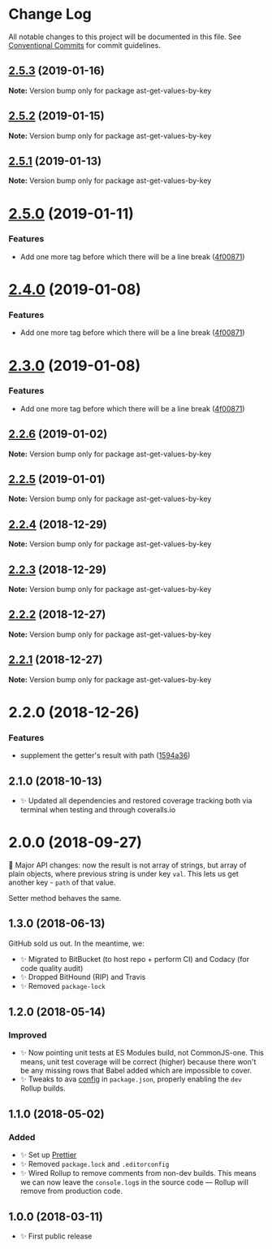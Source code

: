 # Change Log

All notable changes to this project will be documented in this file.
See [Conventional Commits](https://conventionalcommits.org) for commit guidelines.

## [2.5.3](https://bitbucket.org/codsen/codsen/src/master/packages/ast-get-values-by-key/compare/ast-get-values-by-key@2.5.2...ast-get-values-by-key@2.5.3) (2019-01-16)

**Note:** Version bump only for package ast-get-values-by-key





## [2.5.2](https://bitbucket.org/codsen/codsen/src/master/packages/ast-get-values-by-key/compare/ast-get-values-by-key@2.5.1...ast-get-values-by-key@2.5.2) (2019-01-15)

**Note:** Version bump only for package ast-get-values-by-key

## [2.5.1](https://bitbucket.org/codsen/codsen/src/master/packages/ast-get-values-by-key/compare/ast-get-values-by-key@2.5.0...ast-get-values-by-key@2.5.1) (2019-01-13)

**Note:** Version bump only for package ast-get-values-by-key

# [2.5.0](https://bitbucket.org/codsen/codsen/src/master/packages/ast-get-values-by-key/compare/ast-get-values-by-key@2.2.6...ast-get-values-by-key@2.5.0) (2019-01-11)

### Features

- Add one more tag before which there will be a line break ([4f00871](https://bitbucket.org/codsen/codsen/src/master/packages/ast-get-values-by-key/commits/4f00871))

# [2.4.0](https://bitbucket.org/codsen/codsen/src/master/packages/ast-get-values-by-key/compare/ast-get-values-by-key@2.2.6...ast-get-values-by-key@2.4.0) (2019-01-08)

### Features

- Add one more tag before which there will be a line break ([4f00871](https://bitbucket.org/codsen/codsen/src/master/packages/ast-get-values-by-key/commits/4f00871))

# [2.3.0](https://bitbucket.org/codsen/codsen/src/master/packages/ast-get-values-by-key/compare/ast-get-values-by-key@2.2.6...ast-get-values-by-key@2.3.0) (2019-01-08)

### Features

- Add one more tag before which there will be a line break ([4f00871](https://bitbucket.org/codsen/codsen/src/master/packages/ast-get-values-by-key/commits/4f00871))

## [2.2.6](https://bitbucket.org/codsen/codsen/src/master/packages/ast-get-values-by-key/compare/ast-get-values-by-key@2.2.5...ast-get-values-by-key@2.2.6) (2019-01-02)

**Note:** Version bump only for package ast-get-values-by-key

## [2.2.5](https://bitbucket.org/codsen/codsen/src/master/packages/ast-get-values-by-key/compare/ast-get-values-by-key@2.2.4...ast-get-values-by-key@2.2.5) (2019-01-01)

**Note:** Version bump only for package ast-get-values-by-key

## [2.2.4](https://bitbucket.org/codsen/codsen/src/master/packages/ast-get-values-by-key/compare/ast-get-values-by-key@2.2.3...ast-get-values-by-key@2.2.4) (2018-12-29)

**Note:** Version bump only for package ast-get-values-by-key

## [2.2.3](https://bitbucket.org/codsen/codsen/src/master/packages/ast-get-values-by-key/compare/ast-get-values-by-key@2.2.2...ast-get-values-by-key@2.2.3) (2018-12-29)

**Note:** Version bump only for package ast-get-values-by-key

## [2.2.2](https://bitbucket.org/codsen/codsen/src/master/packages/ast-get-values-by-key/compare/ast-get-values-by-key@2.2.1...ast-get-values-by-key@2.2.2) (2018-12-27)

**Note:** Version bump only for package ast-get-values-by-key

## [2.2.1](https://bitbucket.org/codsen/codsen/src/master/packages/ast-get-values-by-key/compare/ast-get-values-by-key@2.2.0...ast-get-values-by-key@2.2.1) (2018-12-27)

**Note:** Version bump only for package ast-get-values-by-key

# 2.2.0 (2018-12-26)

### Features

- supplement the getter's result with path ([1594a36](https://bitbucket.org/codsen/codsen/src/master/packages/ast-get-values-by-key/commits/1594a36))

## 2.1.0 (2018-10-13)

- ✨ Updated all dependencies and restored coverage tracking both via terminal when testing and through coveralls.io

# 2.0.0 (2018-09-27)

🔨 Major API changes: now the result is not array of strings, but array of plain objects, where previous string is under key `val`. This lets us get another key - `path` of that value.

Setter method behaves the same.

## 1.3.0 (2018-06-13)

GitHub sold us out. In the meantime, we:

- ✨ Migrated to BitBucket (to host repo + perform CI) and Codacy (for code quality audit)
- ✨ Dropped BitHound (RIP) and Travis
- ✨ Removed `package-lock`

## 1.2.0 (2018-05-14)

### Improved

- ✨ Now pointing unit tests at ES Modules build, not CommonJS-one. This means, unit test coverage will be correct (higher) because there won't be any missing rows that Babel added which are impossible to cover.
- ✨ Tweaks to ava [config](https://github.com/avajs/ava/blob/master/docs/recipes/es-modules.md) in `package.json`, properly enabling the `dev` Rollup builds.

## 1.1.0 (2018-05-02)

### Added

- ✨ Set up [Prettier](https://prettier.io)
- ✨ Removed `package.lock` and `.editorconfig`
- ✨ Wired Rollup to remove comments from non-dev builds. This means we can now leave the `console.log`s in the source code — Rollup will remove from production code.

## 1.0.0 (2018-03-11)

- ✨ First public release

